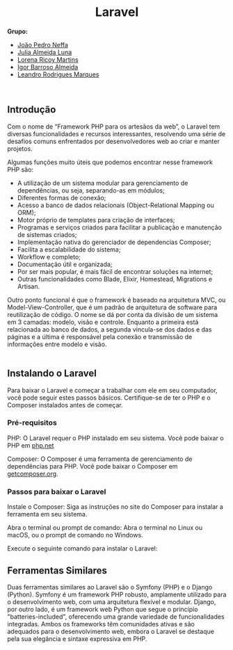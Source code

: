 <h1 align="center"><b>Laravel</b></h1>

<b>Grupo:</b>
* [João Pedro Neffa](https://github.com/neffahr)
* [Julia Almeida Luna](https://github.com/Julialunna)
* [Lorena Ricoy Martins](https://github.com/lorenaricoy)
* [Igor Barroso Almeida](https://github.com/IgorBarrosoAlmeida)
* [Leandro Rodrigues Marques](https://github.com/leandro-rodrigueds)
<br>

## Introdução

Com o nome de “Framework PHP para os artesãos da web”, o Laravel tem diversas funcionalidades e 
recursos interessantes, resolvendo uma série de desafios comuns enfrentados por desenvolvedores 
web ao criar e manter projetos.

Algumas funções muito úteis que podemos encontrar nesse framework PHP são:
* A utilização de um sistema modular para gerenciamento de dependências, ou seja, separando-as em módulos;
* Diferentes formas de conexão;
* Acesso a banco de dados relacionais (Object-Relational Mapping ou ORM);
* Motor próprio de templates para criação de interfaces;
* Programas e serviços criados para facilitar a publicação e manutenção de sistemas criados;
* Implementação nativa do gerenciador de dependencias Composer;
* Facilita a escalabilidade do sistema;
* Workflow e completo;
* Documentação útil e organizada;
* Por ser mais popular, é mais fácil de encontrar soluções na internet;
* Outras funcionalidades como Blade, Elixir, Homestead, Migrations e Artisan.

Outro ponto funcional é que o framework é baseado na arquitetura MVC, ou Model-View-Controller, 
que é um padrão de arquitetura de software para reutilização de código. O nome se dá por conta 
da divisão de um sistema em 3 camadas: modelo, visão e controle. Enquanto a primeira está 
relacionada ao banco de dados, a segunda vincula-se dos dados e das páginas e a última é responsável 
pela conexão e transmissão de informações entre modelo e visão.
<br><br>

## Instalando o Laravel

Para baixar o Laravel e começar a trabalhar com ele em seu computador, você pode seguir estes passos básicos. 
Certifique-se de ter o PHP e o Composer instalados antes de começar.

### Pré-requisitos
PHP: O Laravel requer o PHP instalado em seu sistema. Você pode baixar o PHP em [php.net](https://www.php.net)

Composer: O Composer é uma ferramenta de gerenciamento de dependências para PHP. Você pode baixar o Composer em [getcomposer.org](https://getcomposer.org).

### Passos para baixar o Laravel
Instale o Composer:
Siga as instruções no site do Composer para instalar a ferramenta em seu sistema.

Abra o terminal ou prompt de comando:
Abra o terminal no Linux ou macOS, ou o prompt de comando no Windows.

Execute o seguinte comando para instalar o Laravel:

## Ferramentas Similares

Duas ferramentas similares ao Laravel são o Symfony (PHP) e o Django (Python). Symfony é um
framework PHP robusto, amplamente utilizado para o desenvolvimento web, com uma arquitetura 
flexível e modular. Django, por outro lado, é um framework web Python que segue o princípio 
"batteries-included", oferecendo uma grande variedade de funcionalidades integradas. Ambos os 
frameworks têm comunidades ativas e são adequados para o desenvolvimento web, embora o Laravel 
se destaque pela sua elegância e sintaxe expressiva em PHP.
